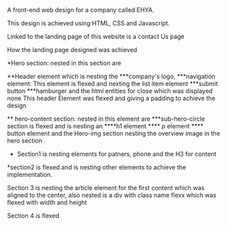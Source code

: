 A front-end web design for a company called EHYA.

This design is achieved using HTML, CSS and Javascript.

Linked to the landing page of this website is a contact Us page

How the landing page designed was achieved

*Hero section: nested in this section are 

**Header element which is nesting the 
***company's logo, 
***navigation element: This element is flexed and nexting the list item element
***submit button 
***hamburger and the html entities for close which was displayed none 
This header Element was flexed and giving a padding to achieve the design

** hero-content section: nested in this element are
***sub-hero-circle section is flexed and is nesting an 
****h1 element 
**** p element
**** button element
and the Hero-img section nesting the overview image in the hero section


* Section1 is nesting elements  for patners, phone and the H3 for content

*section2 is flexed and is nesting other elements to achieve the implementation.

Section 3 is nesting the article element for the first content which was aligned to the center, also nested is a div with class name flexx which was flexed with width and height

Section 4 is flexed